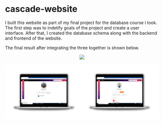 # cascade-website

I built this website as part of my final project for the database course i took. The first step was to indetify goals of the project and create a user interface. After that, I created the database schema along with the backend and frontend of the website.

The final result after integrating the three together is shown below.

<p align="center"><img src="https://github.com/ahmed-dys99/cascade-website/blob/main/demo.gif" width="700"/></p>

<p align="center"><img src="https://github.com/ahmed-dys99/cascade-website/blob/main/demo.jpg"/></p>
